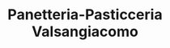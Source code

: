 ---
title: "Panetteria-Pasticceria Valsangiacomo"
url: /preonzo/panetteria-pasticceria-valsangiacomo/
shop: Bäckerei
---